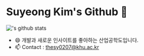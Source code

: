# Suyeong Kim's Github 👋
!['s github stats](https://github-readme-stats.vercel.app/api?username=ShiningSu0&show_icons=true)

- 😄 개발과 새로운 인사이트를 좋아하는 산업공학도입니다.
- 📫 Contact : thesy0207@khu.ac.kr

<!--
**ShiningSu0/ShiningSu0** is a ✨ _special_ ✨ repository because its `README.md` (this file) appears on your GitHub profile.

Here are some ideas to get you started:

- 🔭 I’m currently working on ...
###- 🌱 I’m currently learning ...
- 👯 I’m looking to collaborate on ...
- 🤔 I’m looking for help with ...
- 💬 Ask me about ...
- 📫 How to reach me: ...
- 😄 Pronouns: ...
- ⚡ Fun fact: ...
-->
